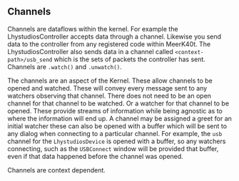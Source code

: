 ## Channels
Channels are dataflows within the kernel. For example the LhystudiosController accepts data through a channel. Likewise you send data to the controller from any registered code within MeerK40t. The LhystudiosController also sends data in a channel called `<context-path>/usb_send` which is the sets of packets the controller has sent. Channels are `.watch()` and `.unwatch()`.

The channels are an aspect of the Kernel. These allow channels to be opened and watched. These will convey every message sent to any watchers observing that channel. There does not need to be an open channel for that channel to be watched. Or a watcher for that channel to be opened. These provide streams of information while being agnostic as to where the information will end up. A channel may be assigned a greet for an initial watcher these can also be opened with a buffer which will be sent to any dialog when connecting to a particular channel. For example, the `usb` channel for the `LhystudiosDevice` is opened with a buffer, so any watchers connecting, such as the `USBConnect` window will be provided that buffer, even if that data happened before the channel was opened.

Channels are context dependent.
